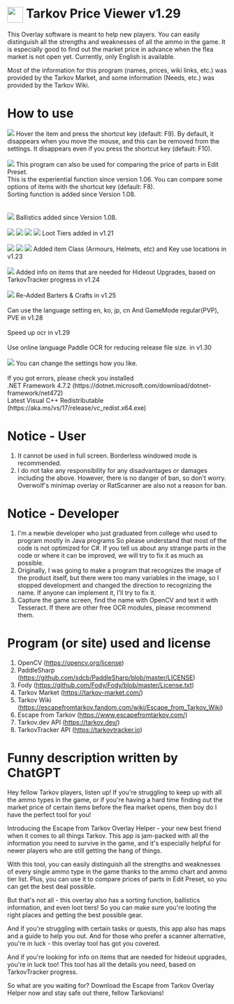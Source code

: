 # <img width="36" align="center" src="https://user-images.githubusercontent.com/32073152/126047438-2f1b7e59-ca31-43f2-bcf6-00b2f00e408c.png"/> Tarkov Price Viewer v1.29
This Overlay software is meant to help new players.
You can easily distinguish all the strengths and weaknesses of all the ammo in the game.
It is especially good to find out the market price in advance when the flea market is not open yet. 
Currently, only English is available.

Most of the information for this program (names, prices, wiki links, etc.) was provided by the Tarkov Market, and some information (Needs, etc.) was provided by the Tarkov Wiki.

# How to use
<img src="https://i.imgur.com/bluk1dQ.gif"/>
Hover the item and press the shortcut key (default: F9). 
By default, it disappears when you move the mouse, and this can be removed from the settings. 
It disappears even if you press the shortcut key (default: F10).
</br>
</br>
<img src="https://user-images.githubusercontent.com/32073152/130593787-f0979114-46cf-47cb-93f3-2f364195e7e9.gif"/>
This program can also be used for comparing the price of parts in Edit Preset.</br>
This is the experiential function since version 1.06. You can compare some options of items with the shortcut key (default: F8).</br>
Sorting function is added since Version 1.08.</br>
</br>
</br>
<img src="https://i.imgur.com/iLxEsIc.png"/>
Ballistics added since Version 1.08.
</br>
</br>
<img src="https://i.imgur.com/9POHPgA.png"/>
<img src="https://i.imgur.com/Xru5QA5.png"/>
<img src="https://i.imgur.com/GKyoYLl.png"/>
<img src="https://i.imgur.com/Sn7DPlO.png"/>
Loot Tiers added in v1.21
</br>
</br>
<img src="https://i.imgur.com/Z58iBos.png"/>
<img src="https://i.imgur.com/Y4hGpaj.png"/>
<img src="https://i.imgur.com/2ZvATWX.png"/>
Added item Class (Armours, Helmets, etc) and Key use locations in v1.23
</br>
</br>
<img src="https://i.imgur.com/QemMxGG.png"/>
Added info on items that are needed for Hideout Upgrades, based on TarkovTracker progress in v1.24
</br>
</br>
<img src="https://i.imgur.com/EsfSOkv.png"/>
Re-Added Barters & Crafts in v1.25
</br>
</br>
Can use the language setting en, ko, jp, cn And GameMode regular(PVP), PVE in v1.28
</br>
</br>
Speed up ocr in v1.29
</br>
</br>
Use online language Paddle OCR for reducing release file size. in v1.30
</br>
</br>
<img src="https://imgur.com/8nRMZ68.png"/>
You can change the settings how you like.
</br>
</br>
If you got errors, please check you installed
</br>
.NET Framework 4.7.2 (https://dotnet.microsoft.com/download/dotnet-framework/net472)
</br>
Latest Visual C++ Redistributable (https://aka.ms/vs/17/release/vc_redist.x64.exe)

# Notice - User
1. It cannot be used in full screen. Borderless windowed mode is recommended.
2. I do not take any responsibility for any disadvantages or damages including the above. However, there is no danger of ban, so don't worry. Overwolf's minimap overlay or RatScanner are also not a reason for ban.

# Notice - Developer
1. I'm a newbie developer who just graduated from college who used to program mostly in Java programs So please understand that most of the code is not optimized for C#. If you tell us about any strange parts in the code or where it can be improved, we will try to fix it as much as possible.
2. Originally, I was going to make a program that recognizes the image of the product itself, but there were too many variables in the image, so I stopped development and changed the direction to recognizing the name. If anyone can implement it, I'll try to fix it.
3. Capture the game screen, find the name with OpenCV and text it with Tesseract. If there are other free OCR modules, please recommend them.

# Program (or site) used and license
1. OpenCV (https://opencv.org/license)
2. PaddleSharp (https://github.com/sdcb/PaddleSharp/blob/master/LICENSE)
3. Fody (https://github.com/Fody/Fody/blob/master/License.txt)
4. Tarkov Market (https://tarkov-market.com/)
5. Tarkov Wiki (https://escapefromtarkov.fandom.com/wiki/Escape_from_Tarkov_Wiki)
6. Escape from Tarkov (https://www.escapefromtarkov.com/)
7. Tarkov.dev API (https://tarkov.dev/)
8. TarkovTracker API (https://tarkovtracker.io)

# Funny description written by ChatGPT
Hey fellow Tarkov players, listen up! If you're struggling to keep up with all the ammo types in the game, or if you're having a hard time finding out the market price of certain items before the flea market opens, then boy do I have the perfect tool for you!

Introducing the Escape from Tarkov Overlay Helper - your new best friend when it comes to all things Tarkov. This app is jam-packed with all the information you need to survive in the game, and it's especially helpful for newer players who are still getting the hang of things.

With this tool, you can easily distinguish all the strengths and weaknesses of every single ammo type in the game thanks to the ammo chart and ammo tier list. Plus, you can use it to compare prices of parts in Edit Preset, so you can get the best deal possible.

But that's not all - this overlay also has a sorting function, ballistics information, and even loot tiers! So you can make sure you're looting the right places and getting the best possible gear.

And if you're struggling with certain tasks or quests, this app also has maps and a guide to help you out. And for those who prefer a scanner alternative, you're in luck - this overlay tool has got you covered.

And if you're looking for info on items that are needed for hideout upgrades, you're in luck too! This tool has all the details you need, based on TarkovTracker progress.

So what are you waiting for? Download the Escape from Tarkov Overlay Helper now and stay safe out there, fellow Tarkovians!

